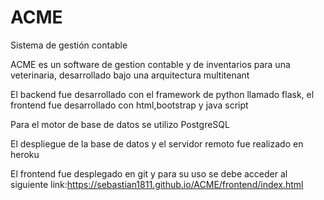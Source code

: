 # ACME
Sistema de gestión contable

ACME es un software de gestion contable y de inventarios para una veterinaria, desarrollado bajo una arquitectura multitenant

El backend fue desarrollado con el framework de python llamado flask, el frontend fue desarrollado con html,bootstrap y java script

Para el motor de base de datos se utilizo PostgreSQL

El despliegue de la base de datos y el servidor remoto fue realizado en heroku

El frontend fue desplegado en git y para su uso se debe acceder al siguiente link:https://sebastian1811.github.io/ACME/frontend/index.html
